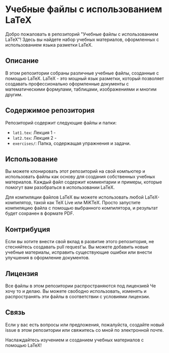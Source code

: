 # Учебные файлы с использованием LaTeX

Добро пожаловать в репозиторий "Учебные файлы с использованием LaTeX"! Здесь вы найдете набор учебных материалов, оформленных с использованием языка разметки LaTeX.

## Описание

В этом репозитории собраны различные учебные файлы, созданные с помощью LaTeX. LaTeX - это мощный язык разметки, который позволяет создавать профессионально оформленные документы с математическими формулами, таблицами, изображениями и многим другим. 

## Содержимое репозитория

Репозиторий содержит следующие файлы и папки:

- `lat1.tex`: Лекция 1 - 
- `lat2.tex`: Лекция 2 - 
- `exercises/`: Папка, содержащая упражнения и задачи.

## Использование

Вы можете клонировать этот репозиторий на свой компьютер и использовать файлы как основу для создания собственных учебных материалов. Каждый файл содержит комментарии и примеры, которые помогут вам разобраться в использовании LaTeX.

Для компиляции файлов LaTeX вы можете использовать любой LaTeX-компилятор, такой как TeX Live или MiKTeX. Просто запустите компиляцию файла с помощью выбранного компилятора, и результат будет сохранен в формате PDF.

## Контрибуция

Если вы хотите внести свой вклад в развитие этого репозитория, не стесняйтесь создавать pull request'ы. Вы можете добавить новые учебные материалы, исправить существующие ошибки или внести улучшения в оформление документов.

## Лицензия

Все файлы в этом репозитории распространяются под лицензией Че хочу то и делаю. Вы можете свободно использовать, изменять и распространять эти файлы в соответствии с условиями лицензии.

## Связь

Если у вас есть вопросы или предложения, пожалуйста, создайте новый issue в этом репозитории или свяжитесь со мной по электронной почте.

Наслаждайтесь изучением и созданием учебных материалов с помощью LaTeX!